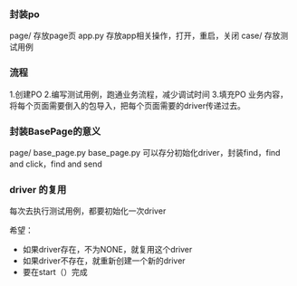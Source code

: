 ### 封装po

page/ 存放page页 app.py 存放app相关操作，打开，重启，关闭 case/ 存放测试用例

### 流程

1.创建PO 
2.编写测试用例，跑通业务流程，减少调试时间 
3.填充PO 业务内容，将每个页面需要倒入的包导入，把每个页面需要的driver传递过去。

### 封装BasePage的意义

page/ base_page.py base_page.py 可以存分初始化driver，封装find，find and click，find and send

### driver 的复用

每次去执行测试用例，都要初始化一次driver

希望：
- 如果driver存在，不为NONE，就复用这个driver
- 如果driver不存在，就重新创建一个新的driver
- 要在start（）完成